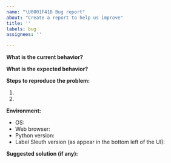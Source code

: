 ```yaml
---
name: "\U0001F41B Bug report"
about: "Create a report to help us improve"
title: ''
labels: bug
assignees: ''

---
```


<!-- Thank you for providing a bug report! -->
<!-- ⚠ Please use provided template to avoid the issue being closed. -->
<!-- ⚠ Please provide a clear description of the issue and include screenshots as needed. -->


**What is the current behavior?**


**What is the expected behavior?**


**Steps to reproduce the problem:**

1. 
2. 

**Environment:**
 - OS:
 - Web browser:
 - Python version:
 - Label Sleuth version (as appear in the bottom left of the UI):

**Suggested solution (if any):**
